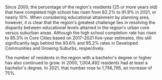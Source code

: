 Since 2000, the percentage of the region's residents (25 or more years old) that have completed high school has risen from 82.2% to 91.9% in 2021, or nearly 10%. When considering educational attainment by planning area, however, it is clear that the region's greatest challenge lies in resolving the disparity between educational levels attained in the region's urban core versus suburban areas. Although the high school completion rate has risen to 85.3% in Core Cities based on 2017–2021 five-year estimates, this still significantly lags behind the 93.6% and 95.2% rates in Developed Communities and Growing Suburbs, respectively.

The number of residents in the region with a bachelor's degree or higher has also continued to grow. In 2000, 1,004,492 residents had at least a bachelor's degree. In 2021, that number rose to 1,756,795, an increase of 75%.